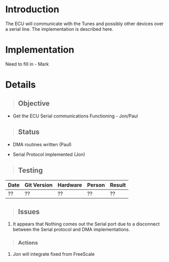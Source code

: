# Introduction #

The ECU will communicate with the Tunes and possibly other devices over a serial line.  The implementation is described here.

# Implementation #


Need to fill in - Mark

# Details #

> ## Objective ##

  * Get the ECU Serial communications Functioning - Jon/Paul


> ## Status ##

  * DMA routines written (Paul)

  * Serial Protocol implemented (Jon)

> ## Testing ##

|Date|Git Version|Hardware|Person|Result|
|:---|:----------|:-------|:-----|:-----|
| ?? | ??        | ??     | ??   | ??   |

> ## Issues ##

  1. It appears that Nothing comes out the Serial port due to a disconnect between the Serial protocol and DMA implementations.

> ### Actions ###


  1. Jon will integrate fixed from FreeScale